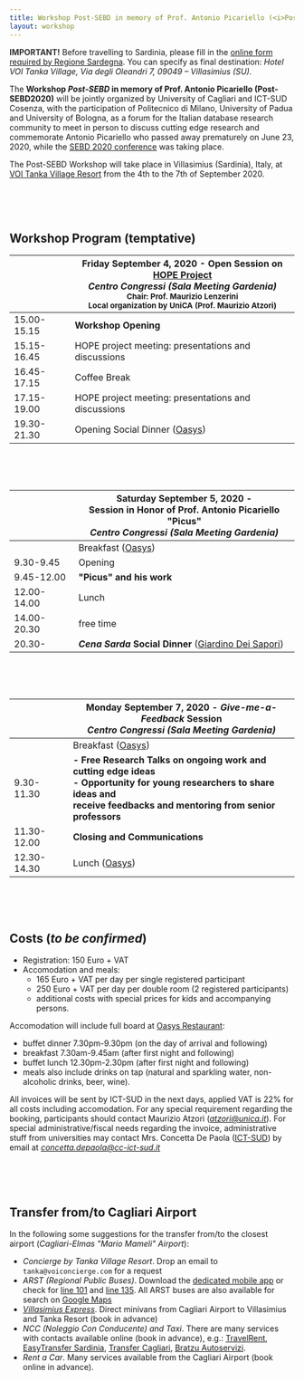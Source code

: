 ```yaml
---
title: Workshop Post-SEBD in memory of Prof. Antonio Picariello (<i>Post-SEBD2020</i>)
layout: workshop
---
```




<span class="blink_me"><b>IMPORTANT!</b></span> Before travelling to Sardinia, please fill in the [online form required by Regione Sardegna](https://sus.regione.sardegna.it/sus/covid19/regimbarco/init?lang=it). You can specify as final destination: *Hotel VOI Tanka Village, Via degli Oleandri 7, 09049 – Villasimius (SU).*



The **Workshop *Post-SEBD* in memory of Prof. Antonio Picariello (Post-SEBD2020)** will be jointly organized by University of Cagliari and ICT-SUD Cosenza, with the participation of Politecnico di Milano, University of Padua and University of Bologna, as a forum 
for the Italian database research community to meet in person to discuss cutting edge research and commemorate Antonio Picariello who passed away prematurely on June 23, 2020, while the [SEBD 2020 conference](https://sebd2020.unica.it/) was taking place.

The Post-SEBD Workshop will take place in Villasimius (Sardinia), Italy, at [VOI Tanka Village Resort](https://www.voitankavillage.com/) from the 4th to the 7th of September 2020.



<div style="padding-top:50px"></div>


## Workshop Program (temptative)


|    | Friday September 4, 2020 - Open Session on [HOPE Project](https://sites.google.com/diag.uniroma1.it/prin-hope2017) <br/> <i>Centro Congressi (Sala Meeting Gardenia)</i> <br/><small class="text-muted">Chair: Prof. Maurizio Lenzerini </small> <br/> <small class="text-muted">Local organization by UniCA (Prof. Maurizio Atzori)</small>   |
| ------ | ----------------------- |
| 15.00-15.15 | **Workshop Opening**   |
| 15.15-16.45 | HOPE project meeting: presentations and discussions   |
| 16.45-17.15 | Coffee Break  |
| 17.15-19.00 | HOPE project meeting: presentations and discussions  |
| 19.30-21.30 | Opening Social Dinner ([Oasys](https://www.voitankavillage.com/ristorante/oasys/))   |


<div style="padding-top:50px"></div>


|    | Saturday September 5, 2020 - <br/> Session in Honor of Prof. Antonio Picariello "Picus"<br/> <i>Centro Congressi (Sala Meeting Gardenia)</i>   |
| ------ | ----------------------- |
| | Breakfast ([Oasys](https://www.voitankavillage.com/ristorante/oasys/))   |
| 9.30-9.45 | Opening   |
| 9.45-12.00 | **"Picus" and his work**   |
| 12.00-14.00 | Lunch   |
| 14.00-20.30 | free time   |
| 20.30- | ***Cena Sarda* Social Dinner** ([Giardino Dei Sapori](https://www.voitankavillage.com/ristorante/giardino-dei-sapori/))    |


<div style="padding-top:50px"></div>


|     |   Monday September 7, 2020  -  *Give-me-a-Feedback* Session<br/> <i>Centro Congressi (Sala Meeting Gardenia)</i>     |
| ------------- | ------------- |
| | Breakfast  ([Oasys](https://www.voitankavillage.com/ristorante/oasys/)) |
| 9.30-11.30 | <b>  - Free Research Talks on ongoing work and cutting edge ideas <br/> - Opportunity for young researchers to share ideas and <br/>receive feedbacks and mentoring from senior professors </b>  |
| 11.30-12.00 |  <b> Closing and Communications </b> |
| 12.30-14.30 | Lunch ([Oasys](https://www.voitankavillage.com/ristorante/oasys/))   |



<div style="padding-top:50px"></div>


Costs (*to be confirmed*)
-----------------------
 * Registration: 150 Euro + VAT
 * Accomodation and meals:
    * 165 Euro + VAT per day per single registered participant
    * 250 Euro + VAT per day per double room (2 registered participants)
    * additional costs with special prices for kids and accompanying persons.

Accomodation will include full board at [Oasys Restaurant](https://www.voitankavillage.com/ristorante/oasys/):
   - buffet dinner 7.30pm-9.30pm (on the day of arrival and following)
   - breakfast 7.30am-9.45am (after first night and following)
   - buffet lunch 12.30pm-2.30pm (after first night and following)
   - meals also include drinks on tap (natural and sparkling water, non-alcoholic drinks, beer, wine).
   
All invoices will be sent by ICT-SUD in the next days, applied VAT is 22% for all costs including accomodation. 
For any special requirement regarding the booking, participants should contact Maurizio Atzori (*atzori@unica.it*).
For special administrative/fiscal needs regarding the invoice, administrative stuff from universities may contact Mrs. Concetta De Paola ([ICT-SUD](https://www.cc-ict-sud.it/)) by email at *concetta.depaola@cc-ict-sud.it*
   


<div style="padding-top:50px"></div>

Transfer from/to Cagliari Airport
---------------------------------
In the following some suggestions for the transfer from/to the closest airport (*Cagliari-Elmas "Mario Mameli" Airport*):

 - *Concierge by Tanka Village Resort*. Drop an email to `tanka@voiconcierge.com` for a request
 - *ARST (Regional Public Buses)*. Download the [dedicated mobile app](https://play.google.com/store/apps/details?id=com.sardegna.trasporti.arsttrasporti&hl=it) or check for [line 101](http://www.arstspa.info/101.pdf) and [line 135](http://www.arstspa.info/135.pdf).
 All ARST buses are also available for search on [Google Maps](http://www.arst.sardegna.it/orari_e_autolinee/Servizi_extraurbani.html)
 - *[Villasimius Express](http://www.villasimiusexpress.it/mobile/informazioni-utili/)*. Direct minivans from Cagliari Airport to Villasimius and Tanka Resort (book in advance)
 - *NCC (Noleggio Con Conducente) and Taxi*. There are many services with contacts available online (book in advance), e.g.: [TravelRent](http://travelrent.it/), [EasyTransfer Sardinia](http://www.easytransfersardinia.it/), [Transfer Cagliari](http://www.transfer-cagliari.it/), [Bratzu Autoservizi](https://www.autoservizibratzu.it/servizi/taxi-ncc-aeroporto-cagliari-tanka-village.php).
 - *Rent a Car*. Many services available from the Cagliari Airport (book online in advance).



<style>
.anchor {
    display: block;
    position: relative;
    top: -50px;
    visibility: hidden;
}
   
.blink_me {
  animation: blinker 1s linear infinite;
}

@keyframes blinker {
  50% {
    opacity: 0;
  }
}   
</style>

<script src="/vendor/jquery/jquery.min.js"></script>
<script type="text/javascript">
function goBack() {
  window.history.back();
}
  window.addEventListener('load', function () {
     $('table').addClass('table').addClass('table-bordered');
     $(".navbar-brand").text(" Post-SEBD2020 Villasimius");
     $("#navbarResponsive").remove();
  })
</script>



